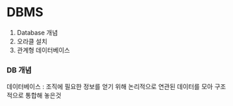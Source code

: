 # DBMS
1. Database 개념
2. 오라클 설치
3. 관계형 데이터베이스
### DB 개념
데이터베이스 : 조직에 필요한 정보를 얻기 위해 논리적으로 연관된 데이터를 모아 구조적으로 통합해 놓은것 

<!--stackedit_data:
eyJoaXN0b3J5IjpbMjA0OTU2NjQxMSwtODI3OTA2Njk1LC0xNT
M5NDk5NjldfQ==
-->